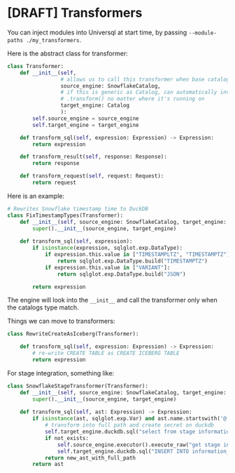 # [DRAFT] Transformers

You can inject modules into Universql at start time, by passing `--module-paths ./my_transformers`.

Here is the abstract class for transformer:

```python
class Transformer:
    def __init__(self,
                 # allows us to call this transformer when base catalog is snowflake
                 source_engine: SnowflakeCatalog,
                 # if this is generic as Catalog, can automatically invoke
                 # .transform() no matter where it's running on
                 target_engine: Catalog
                 ):
        self.source_engine = source_engine
        self.target_engine = target_engine

    def transform_sql(self, expression: Expression) -> Expression:
        return expression

    def transform_result(self, response: Response):
        return response

    def transform_request(self, request: Request):
        return request
```

Here is an example:

```python
# Rewrites Snowflake timestamp time to DuckDB
class FixTimestampTypes(Transformer):
    def __init__(self, source_engine: SnowflakeCatalog, target_engine: DuckDBCatalog):
        super().__init__(source_engine, target_engine)
        
    def transform_sql(self, expression):
        if isinstance(expression, sqlglot.exp.DataType):
            if expression.this.value in ["TIMESTAMPLTZ", "TIMESTAMPTZ"]:
                return sqlglot.exp.DataType.build("TIMESTAMPTZ")
            if expression.this.value in ["VARIANT"]:
                return sqlglot.exp.DataType.build("JSON")

        return expression
```

The engine will look into the `__init__` and call the transformer only when the catalogs type match.

Things we can move to transformers:

```python
class RewriteCreateAsIceberg(Transformer):

    def transform_sql(self, expression: Expression) -> Expression:
        # re-write CREATE TABLE as CREATE ICEBERG TABLE
        return expression
```

For stage integration, something like:

```python
class SnowflakeStageTransformer(Transformer):
    def __init__(self, source_engine: SnowflakeCatalog, target_engine: DuckDBCatalog):
        super().__init__(source_engine, target_engine)
        
    def transform_sql(self, ast: Expression) -> Expression:
        if isinstance(ast, sqlglot.exp.Var) and ast.name.startswith('@'):
            # transform into full path and create secret on duckdb
            self.target_engine.duckdb.sql("select from stage information_schema.stages where ..")
            if not_exists:
                self.source_engine.executor().execute_raw("get stage info from fs")
                self.target_engine.duckdb.sql("INSERT INTO information_schema.stages ...")
            return new_ast_with_full_path
        return ast
```